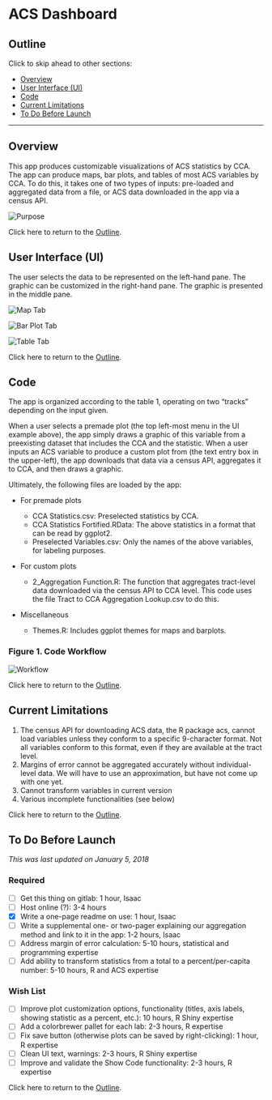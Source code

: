 # ACS Dashboard

## Outline

Click to skip ahead to other sections: 

* [Overview](README.md#overview)
* [User Interface (UI)](README.md#user-interface-ui)
* [Code](README.md#code)
* [Current Limitations](README.md#current-limitations)
* [To Do Before Launch](README.md#to-do-before-launch)

*************

## Overview

This app produces customizable visualizations of ACS statistics by CCA. The app can produce maps, bar plots, and tables of most ACS variables by CCA. To do this, it takes one of two types of inputs: pre-loaded and aggregated data from a file, or ACS data downloaded in the app via a census API.  

![Purpose](https://urbangitlab.uchicago.edu/ahuvia/acs_map_dashboard/raw/2018_updates/Visuals/2018-01-05-acs_dashboard_purpose.png)

Click here to return to the [Outline](README.md#outline).

## User Interface (UI)

The user selects the data to be represented on the left-hand pane. The graphic can be customized in the right-hand pane. The graphic is presented in the middle pane.

![Map Tab](https://urbangitlab.uchicago.edu/ahuvia/acs_map_dashboard/raw/2018_updates/Visuals/2018-01-05-acs_dashboard_ss1.png)

![Bar Plot Tab](https://urbangitlab.uchicago.edu/ahuvia/acs_map_dashboard/raw/2018_updates/Visuals/2018-01-05-acs_dashboard_ss2.png)

![Table Tab](https://urbangitlab.uchicago.edu/ahuvia/acs_map_dashboard/raw/2018_updates/Visuals/2018-01-05-acs_dashboard_ss3.png)

Click here to return to the [Outline](README.md#outline).


## Code

The app is organized according to the table 1, operating on two “tracks” depending on the input given. 

When a user selects a premade plot (the top left-most menu in the UI example above), the app simply draws a graphic of this variable from a preexisting dataset that includes the CCA and the statistic. When a user inputs an ACS variable to produce a custom plot from (the text entry box in the upper-left), the app downloads that data via a census API, aggregates it to CCA, and then draws a graphic.

Ultimately, the following files are loaded by the app:

* For premade plots 
    + CCA Statistics.csv: Preselected statistics by CCA.
    + CCA Statistics Fortified.RData: The above statistics in a format that can be read by ggplot2.
    + Preselected Variables.csv: Only the names of the above variables, for labeling purposes.

* For custom plots 
    + 2_Aggregation Function.R: The function that aggregates tract-level data downloaded via the census API to CCA level. This code uses the file Tract to CCA Aggregation Lookup.csv to do this.

* Miscellaneous
    + Themes.R: Includes ggplot themes for maps and barplots. 


### Figure 1. Code Workflow
![Workflow](https://urbangitlab.uchicago.edu/ahuvia/acs_map_dashboard/raw/2018_updates/Visuals/2018-01-05-acs_dashboard_workflow.png)

Click here to return to the [Outline](README.md#outline).

## Current Limitations

1.	The census API for downloading ACS data, the R package acs, cannot load variables unless they conform to a specific 9-character format. Not all variables conform to this format, even if they are available at the tract level.
2.	Margins of error cannot be aggregated accurately without individual-level data. We will have to use an approximation, but have not come up with one yet. 
3.	Cannot transform variables in current version 
4.	Various incomplete functionalities (see below)

Click here to return to the [Outline](README.md#outline).

## To Do Before Launch

*This was last updated on January 5, 2018*

### Required
- [ ] Get this thing on gitlab: 1 hour, Isaac
- [ ] Host online (?): 3-4 hours
- [x] Write a one-page readme on use: 1 hour, Isaac
- [ ] Write a supplemental one- or two-pager explaining our aggregation method and link to it in the app: 1-2 hours, Isaac
- [ ] Address margin of error calculation: 5-10 hours, statistical and programming expertise
- [ ] Add ability to transform statistics from a total to a percent/per-capita number: 5-10 hours, R and ACS expertise 

### Wish List
- [ ] Improve plot customization options, functionality (titles, axis labels, showing statistic as a percent, etc.): 10 hours, R Shiny expertise
- [ ] Add a colorbrewer pallet for each lab: 2-3 hours, R expertise 
- [ ] Fix save button (otherwise plots can be saved by right-clicking): 1 hour, R expertise
- [ ] Clean UI text, warnings: 2-3 hours, R Shiny expertise 
- [ ] Improve and validate the Show Code functionality: 2-3 hours, R expertise 

Click here to return to the [Outline](README.md#outline).











